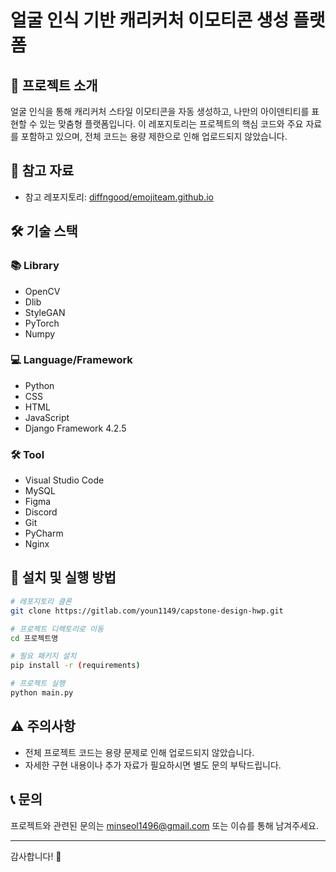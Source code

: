 # 얼굴 인식 기반 캐리커처 이모티콘 생성 플랫폼 

## 📌 프로젝트 소개
얼굴 인식을 통해 캐리커처 스타일 이모티콘을 자동 생성하고, 나만의 아이덴티티를 표현할 수 있는 맞춤형 플랫폼입니다. 이 레포지토리는 프로젝트의 핵심 코드와 주요 자료를 포함하고 있으며, 전체 코드는 용량 제한으로 인해 업로드되지 않았습니다.

## 🔗 참고 자료
- 참고 레포지토리: [diffngood/emojiteam.github.io](https://github.com/diffngood/emojiteam.github.io)

## 🛠️ 기술 스택
### 📚 Library
- OpenCV
- Dlib
- StyleGAN
- PyTorch
- Numpy

### 💻 Language/Framework
- Python
- CSS
- HTML
- JavaScript
- Django Framework 4.2.5

### 🛠️ Tool
- Visual Studio Code
- MySQL
- Figma
- Discord
- Git
- PyCharm
- Nginx

## 🚀 설치 및 실행 방법
```bash
# 레포지토리 클론
git clone https://gitlab.com/youn1149/capstone-design-hwp.git 

# 프로젝트 디렉토리로 이동
cd 프로젝트명

# 필요 패키지 설치
pip install -r (requirements)

# 프로젝트 실행
python main.py
```

## ⚠️ 주의사항
- 전체 프로젝트 코드는 용량 문제로 인해 업로드되지 않았습니다.
- 자세한 구현 내용이나 추가 자료가 필요하시면 별도 문의 부탁드립니다.

## 📞 문의
프로젝트와 관련된 문의는 minseol1496@gmail.com 또는 이슈를 통해 남겨주세요.

---

감사합니다! 🙌

